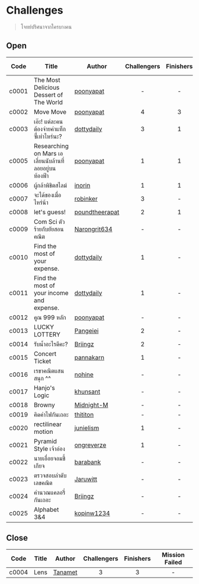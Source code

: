 # Challenges #
> โจทย์ปริศนาจากใครบางคน

## Open ##
| Code | Title | Author | Challengers | Finishers | Mission Failed |
| ------ | ------- | -------- | :-------: | :-------: | :-----: |
| c0001 | The Most Delicious Dessert of The World | [poonyapat](https://github.com/poonyapat) | - | - | - |
| c0002 | Move Move | [poonyapat](https://github.com/poonyapat) | 4 | 3 | 2 |
| c0003 | เอ๊ะ! แต่ละคนต้องจ่ายค่าแท็กซี่่เท่าไหร่นะ? | [dottydaily](https://github.com/dottydaily) | 3 | 1 | 2 |
| c0005 | Researching on Mars เอเลี่ยนนับล้านที่ลอยอยู่บนท้องฟ้า | [poonyapat](https://github.com/poonyapat) | 1 | 1 | - |
| c0006 | ผู้กล้าพิชิตสไลม์ | [inorin](https://github.com/inorinchan) | 1 | 1 | - |
| c0007 | จะได้ของเมื่อไหร่น้า | [robinker](https://github.com/robinker) | 3 | - | - |
| c0008 | let's guess! | [poundtheerapat](https://github.com/poundtheerapat) | 2 | 1 | - |
| c0009 | Com Sci ตัวร้ายกับยัยสอนคณิต | [Narongrit634](https://github.com/Narongrit634) | - | - | - |
| c0010 | Find the most of your expense. | [dottydaily](https://github.com/dottydaily) | 1 | - | - |
| c0011 | Find the most of your income and expense. | [dottydaily](https://github.com/dottydaily) | 1 | - | - |
| c0012 | คูณ 999 หลัก | [poonyapat](https://github.com/poonyapat) | - | - | - |
| c0013 | LUCKY LOTTERY | [Pangeiei](https://github.com/Pangeiei) | 2 | - | - |
| c0014 | รับน้ำอะไรดีคะ? | [Briingz](https://github.com/Briingz) | 2 | - | - |
| c0015 | Concert Ticket | [pannakarn](https://github.com/pannakarn) | 1 | - | - |
| c0016 | เรขาคณิตแสนสนุก ^^ | [nohine](https://github.com/nohine) | - | - | - |
| c0017 | Hanjo's Logic | [khunsant](https://github.com/khunsant) | - | - | - |
| c0018 | Browny | [Midnight-M](https://github.com/Midnight-M) | - | - | - |
| c0019 | คิดค่าไฟกันเถอะ | [thititon](https://github.com/thititon) | - | - | - |
| c0020 | rectilinear motion | [junielism](https://github.com/junielism) | 1 | - | - |
| c0021 | Pyramid Style เจ้าอ๋อง | [ongreverze](https://github.com/ongreverze) | 1 | - | - |
| c0022 | นายเอื่อยจอมขี้เกียจ | [barabank](https://github.com/barabank) | - | - | - |
| c0023 | ตรวจสอบลำดับเลขคณิต | [Jaruwitt](https://github.com/Jaruwitt) | - | - | - |
| c0024 | คำนวณแคลอรี่กันเถอะ | [Briingz](https://github.com/Briingz) | - | - | - |
| c0025 | Alphabet 3&4 | [kopinw1234](https://github.com/kopinw1234) | - | - | - |

## Close ##
| Code | Title | Author | Challengers | Finishers | Mission Failed |
| ------ | ------- | -------- | :-------: | :-------: | :-----: |
| c0004 | Lens | [Tanamet](https://github.com/Tanamet) | 3 | 3 | - |
